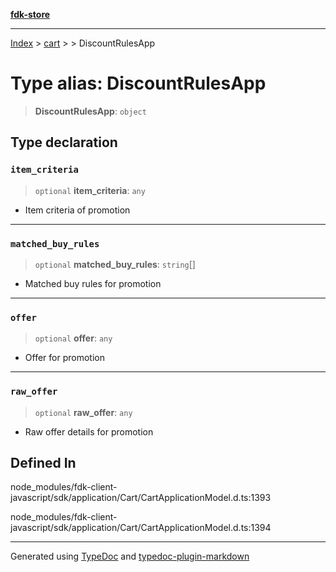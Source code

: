[**fdk-store**](../../../README.md)
***

[Index](../../../API.md) > [cart](../../README.md) > [<internal>](../README.md) > DiscountRulesApp

# Type alias: DiscountRulesApp

> **DiscountRulesApp**: `object`

## Type declaration

### `item_criteria`

> `optional` **item\_criteria**: `any`

- Item criteria of promotion

***

### `matched_buy_rules`

> `optional` **matched\_buy\_rules**: `string`[]

- Matched buy rules for promotion

***

### `offer`

> `optional` **offer**: `any`

- Offer for promotion

***

### `raw_offer`

> `optional` **raw\_offer**: `any`

- Raw offer details for promotion

## Defined In

node\_modules/fdk-client-javascript/sdk/application/Cart/CartApplicationModel.d.ts:1393

node\_modules/fdk-client-javascript/sdk/application/Cart/CartApplicationModel.d.ts:1394

***
Generated using [TypeDoc](https://typedoc.org/) and [typedoc-plugin-markdown](https://www.npmjs.com/package/typedoc-plugin-markdown)
